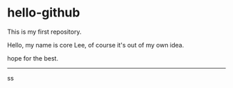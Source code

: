 hello-github
============

This is my first repository.

Hello, my name is core Lee, of course it's out of my own idea.

hope for the best.

-----------
<ddddd>

<ee>


ss

